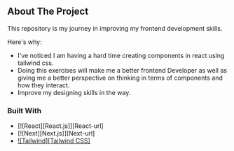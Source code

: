 <!-- ABOUT THE PROJECT -->
## About The Project

This repository is my journey in improving my frontend development skills.

Here's why:
* I've noticed I am having a hard time creating components in react using tailwind css.
* Doing this exercises will make me a better frontend Developer as well as giving me a better perspective on thinking in terms of components and how they interact.
* Improve my designing skills in the way.


### Built With
* [![React][React.js]][React-url]
* [![Next][Next.js]][Next-url]
* [![Tailwind][Tailwind CSS]](https://img.shields.io/badge/Tailwind_CSS-06B6D4?logo=tailwindcss&logoColor=white&style=for-the-badge)